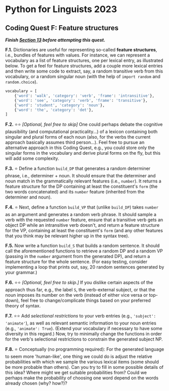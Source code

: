 # Python for Linguists 2023

## Coding Quest F: Feature structures

**_Finish [Section 13](../exercises/13_dictionary_basics.md) before attempting this quest._**


**F.1.** Dictionaries are useful for representing so-called **feature structures**, i.e., bundles of features with values. For instance, we can represent a vocabulary as a list of feature structures, one per lexical entry, as illustrated below. To get a feel for feature structures, add a couple more lexical entries and then write some code to extract, say, a random transitive verb from this vocabulary, or a random singular noun (with the help of `import random` and `random.choice`).

```python
vocabulary = [
    {'word': 'walk', 'category': 'verb', 'frame': 'intransitive'},
    {'word': 'see', 'category': 'verb', 'frame': 'transitive'},
    {'word': 'student', 'category': 'noun'},
    {'word': 'the', 'category': 'det'},
]
```


**F.2.** ⭐⭐ _[Optional, feel free to skip]_ One could perhaps debate the cognitive plausibility (and computational practicality...) of a lexicon containing both singular and plural forms of each noun (also, for the verbs the current approach basically assumes third person...). Feel free to pursue an alternative approach in this Coding Quest, e.g., you could store only the singular forms in the vocabulary and derive plural forms on the fly, but this will add some complexity.

**F.3.** ⭐ Define a function `build_DP` that generates a random determiner phrase, i.e., determiner + noun. It should ensure that the determiner and noun match in the grammatically relevant features (i.e., `number`). It returns a feature structure for the DP containing at least the constituent's `form` (the two words concatenated) and its `number` feature (inherited from the determiner and noun).

**F.4.** ⭐ Next, define a function `build_VP` that (unlike `build_DP`) takes `number` as an argument and generates a random verb phrase. It should sample a verb with the requested `number` feature, ensure that a transitive verb gets an object DP while an intransitive verb doesn't, and return a feature structure for the VP, containing at least the constituent's `form` (and any other features that you think may be relevant higher up in the syntax tree).

**F.5.** Now write a function `build_S` that builds a random sentence. It should call the aforementioned functions to retrieve a random DP and a random VP (passing in the `number` argument from the generated DP), and return a feature structure for the whole sentence. (For easy testing, consider implementing a loop that prints out, say, 20 random sentences generated by your grammar.)

**F.6.** ⭐⭐ _[Optional, feel free to skip.]_ If you dislike certain aspects of the approach thus far, e.g., the label `S`, the verb-external subject, or that the noun imposes its number on the verb (instead of either vice versa or top-down), feel free to change/complicate things based on your preferred theory of syntax.

**F.7.** ⭐⭐ Add _selectional restrictions_ to your verb entries (e.g., `'subject': 'animate'`), as well as relevant semantic information to your noun entries (e.g., `'animate': True`). (Extend your vocabulary if necessary to have some diversity in this regard.) Now, try to minimally change the functions in order for the verb's selectional restrictions to constrain the generated subject NP.

**F.8.** ⭐ Conceptually (no programming required): For the generated language to seem more 'human-like', one thing we could do is adjust the relative probabilities with which we sample the various lexical items (some should be more probable than others). Can you try to fill in some possible details of this idea? Where might we get suitable probabilities from? Could we perhaps make the probability of choosing one word depend on the words already chosen (why? how?)?



